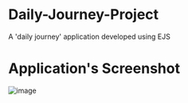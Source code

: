 # Daily-Journey-Project
A 'daily journey' application developed using EJS

# Application's Screenshot
![image](https://github.com/yavuzucrkss/Daily-Journey-Project/assets/81562942/86fbfa9c-4248-4ef1-a1e1-e09df0bc64e0)
